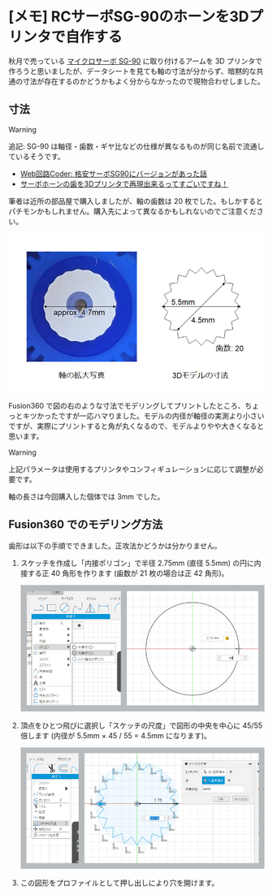 # [メモ] RCサーボSG-90のホーンを3Dプリンタで自作する

秋月で売っている [マイクロサーボ SG-90](https://akizukidenshi.com/catalog/g/g108761/) に取り付けるアームを 3D プリンタで作ろうと思いましたが、データシートを見ても軸の寸法が分からず、暗黙的な共通の寸法が存在するのかどうかもよく分からなかったので現物合わせしました。

## 寸法

> [!WARNING]
> 追記: SG-90 は軸径・歯数・ギヤ比などの仕様が異なるものが同じ名前で流通しているそうです。
> 
> - [Web回路Coder: 格安サーボSG90にバージョンがあった話](https://aoica.blogspot.com/2017/03/sg90.html)
> - [サーボホーンの歯を3Dプリンタで再現出来るってすごいですね！](https://burariweb.info/gadget/3d-printer/sg90-servo-horn-modeling.html)
> 
> 筆者は近所の部品屋で購入しましたが、軸の歯数は 20 枚でした。もしかするとパチモンかもしれません。購入先によって異なるかもしれないのでご注意ください。

![](./dimension.png)

Fusion360 で図の右のような寸法でモデリングしてプリントしたところ、ちょっとキツかったですが一応ハマりました。モデルの内径が軸径の実測より小さいですが、実際にプリントすると角が丸くなるので、モデルよりやや大きくなると思います。

> [!WARNING]
> 上記パラメータは使用するプリンタやコンフィギュレーションに応じて調整が必要です。

軸の長さは今回購入した個体では 3mm でした。

## Fusion360 でのモデリング方法

歯形は以下の手順でできました。正攻法かどうかは分かりません。

1. スケッチを作成し「内接ポリゴン」で半径 2.75mm (直径 5.5mm) の円に内接する正 40 角形を作ります (歯数が 21 枚の場合は正 42 角形)。

    ![](./ss00_make_polygon.png)

2. 頂点をひとつ飛びに選択し「スケッチの尺度」で図形の中央を中心に 45/55 倍します (内径が 5.5mm × 45 / 55 = 4.5mm になります)。

    ![](./ss10_scaling.png)

3. この図形をプロファイルとして押し出しにより穴を開けます。
